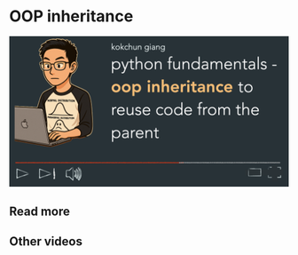 # OOP inheritance

<a href="https://youtu.be/0Oghy4yaprM" target="_blank">
  <img src="https://github.com/kokchun/assets/blob/main/python_videos/inheritance.png?raw=true" alt="inheritance and properties" width="600">
</a>


## Read more


## Other videos
